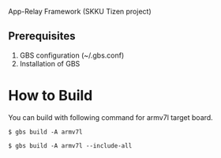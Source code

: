 App-Relay Framework (SKKU Tizen project)

## Prerequisites

1. GBS configuration (~/.gbs.conf)
1. Installation of GBS

# How to Build
You can build with following command for armv7l target board.

<code>$ gbs build -A armv7l</code>

<code>$ gbs build -A armv7l --include-all</code>
